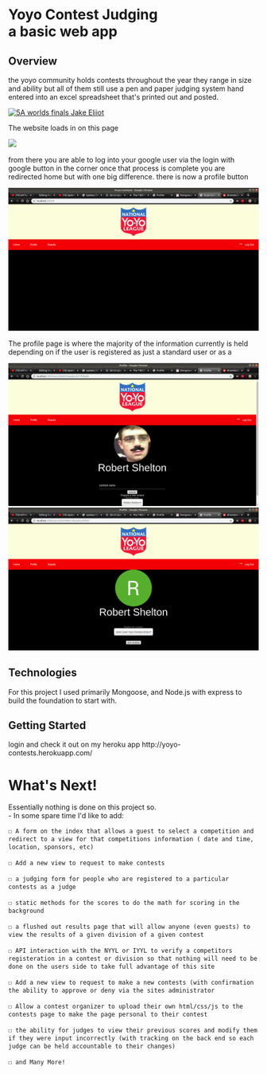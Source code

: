 # <b>Yoyo Contest Judging</b> <br>a basic web app

## Overview


the yoyo community holds contests throughout the year they range in size and ability but all of them still use a pen and paper judging system hand entered into an excel spreadsheet that's printed out and posted.


[![5A worlds finals Jake Eliiot](http://img.youtube.com/vi/rg17FtXw8Q0/0.jpg)](http://www.youtube.com/watch?v=rg17FtXw8Q0&feature=youtu.be&t=5 "5A worlds finals Jake Eliiot")


<p>The website loads in on this page</p>
<img src= "Readme/landing page.png">

<p>from there you are able to log into your google user via the login with google button in the corner
once that process is complete you are redirected home but with one big difference. there is now a profile button</p>
<img src= "Readme/after log in.png">

<p>The profile page is where the majority of the information currently is held
 depending on if the user is registered as just a standard user or as a </p>

<img src= "Readme/admin page.png">
<img src= "Readme/player page.png">

## Technologies
<p>For this project I used primarily Mongoose, and Node.js with express to build the foundation to start with. </p>


## Getting Started
<p>login and check it out on my heroku app http://yoyo-contests.herokuapp.com/ </p>

# What's Next!

Essentially nothing is done on this project so. 
<br>- In some spare time I'd like to add:<br>

    ☐ A form on the index that allows a guest to select a competition and redirect to a view for that competitions information ( date and time, location, sponsors, etc)

    ☐ Add a new view to request to make contests

	☐ a judging form for people who are registered to a particular contests as a judge

	☐ static methods for the scores to do the math for scoring in the background

	☐ a flushed out results page that will allow anyone (even guests) to view the results of a given division of a given contest

    ☐ API interaction with the NYYL or IYYL to verify a competitors registeration in a contest or division so that nothing will need to be done on the users side to take full advantage of this site

    ☐ Add a new view to request to make a new contests (with confirmation the ability to approve or deny via the sites administrator

    ☐ Allow a contest organizer to upload their own html/css/js to the contests page to make the page personal to their contest

    ☐ the ability for judges to view their previous scores and modify them if they were input incorrectly (with tracking on the back end so each judge can be held accountable to their changes)

    ☐ and Many More!

